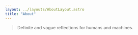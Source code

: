 ```yaml
---
layout: ../layouts/AboutLayout.astro
title: "About"
---
```


> Definite and vague reflections for humans and machines.